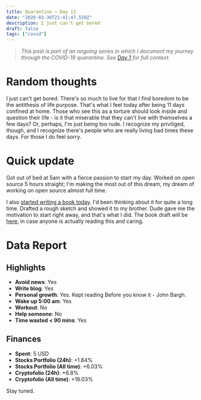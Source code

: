 ```yaml
---
title: Quarantine — Day 11
date: "2020-03-30T21:41:47.550Z"
description: I just can't get bored
draft: false
tags: ["covid"]
---
```


> *This post is part of an ongoing series in which I document my journey through the COVID-19 quarantine. See [Day 1](/quarantine-day-1) for full context.*

<div class="divider"></div>

# Random thoughts

I just can't get bored. There's so much to live for that I find boredom to be the antithesis of life purpose. That's what I feel today after being 11 days confined at home. Those who see this as a torture should look inside and question their life - is it that miserable that they can't live with themselves a few days? Or, perhaps, I'm just being too rude. I recognize my priviliged, though, and I recognize there's people who are really living bad times these days. For those I do feel sorry. 

# Quick update

Got out of bed at 5am with a fierce passion to start my day. Worked on open source 5 hours straight; I'm making the most out of this dream, my dream of working on open source almost full time.

I also [started writing a book today](/remote-work-book-journal). I'd been thinking about it for quite a long time. Drafted a rough sketch and showed it to my brother. Dude gave me the motivation to start right away, and that's what I did. The book draft will be [here](https://docs.google.com/document/d/1caLcOkSg4Bti1YHWL6QDjmpHfyd6bFsQa83WGWKzS84/edit#), in case anyone is actually reading this and caring. 

<div class="divider"></div>

# Data Report

## Highlights

* **Avoid news**: Yes
* **Write blog**: Yes
* **Personal growth**: Yes. Kept reading Before you know it - John Bargh.
* **Wake up 5:00 am**: Yes
* **Workout**: No
* **Help someone**: No
* **Time wasted < 90 mins**: Yes

## Finances

* **Spent**: 5 USD
* **Stocks Portfolio (24h)**: +1.84%
* **Stocks Portfolio (All time)**: +6.03%
* **Cryptofolio (24h)**: +6.8%
* **Cryptofolio (All time)**: +16.03%

<div class="divider"></div>

Stay tuned.